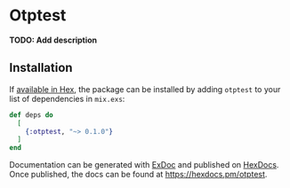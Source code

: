 # Otptest

**TODO: Add description**

## Installation

If [available in Hex](https://hex.pm/docs/publish), the package can be installed
by adding `otptest` to your list of dependencies in `mix.exs`:

```elixir
def deps do
  [
    {:otptest, "~> 0.1.0"}
  ]
end
```

Documentation can be generated with [ExDoc](https://github.com/elixir-lang/ex_doc)
and published on [HexDocs](https://hexdocs.pm). Once published, the docs can
be found at <https://hexdocs.pm/otptest>.

